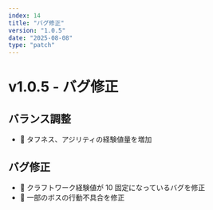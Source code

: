 ```yaml
---
index: 14
title: "バグ修正"
version: "1.0.5"
date: "2025-08-08"
type: "patch"
---
```


# v1.0.5 - バグ修正

## バランス調整

- 🔧 タフネス、アジリティの経験値量を増加

## バグ修正

- 🐛 クラフトワーク経験値が 10 固定になっているバグを修正
- 🐛 一部のボスの行動不具合を修正 
